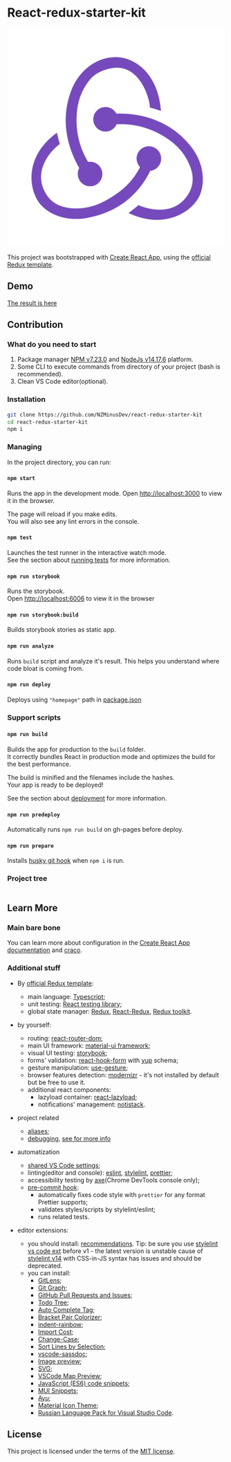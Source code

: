 # React-redux-starter-kit

![icon](./src/assets/ico/logo.png)

This project was bootstrapped with [Create React App](https://github.com/facebook/create-react-app), using the [official Redux template](https://github.com/reduxjs/cra-template-redux-typescript).

## Demo

[The result is here](https://nzminusdev.github.io/react-redux-starter-kit/)

## Contribution

### What do you need to start

1. Package manager [NPM v7.23.0](https://www.npmjs.com/) and [NodeJs v14.17.6](https://nodejs.org/en/) platform.
2. Some CLI to execute commands from directory of your project (bash is recommended).
3. Clean VS Code editor(optional).

### Installation

```bash
git clone https://github.com/NZMinusDev/react-redux-starter-kit
cd react-redux-starter-kit
npm i
```

### Managing

In the project directory, you can run:

#### `npm start`

Runs the app in the development mode.
Open [http://localhost:3000](http://localhost:3000) to view it in the browser.

The page will reload if you make edits.  
You will also see any lint errors in the console.

#### `npm test`

Launches the test runner in the interactive watch mode.  
See the section about [running tests](https://facebook.github.io/create-react-app/docs/running-tests) for more information.

#### `npm run storybook`

Runs the storybook.  
Open [http://localhost:6006](http://localhost:6006) to view it in the browser

#### `npm run storybook:build`

Builds storybook stories as static app.

#### `npm run analyze`

Runs `build` script and analyze it's result. This helps you understand where code bloat is coming from.

#### `npm run deploy`

Deploys using `"homepage"` path in [package.json](./package.json)

### Support scripts

#### `npm run build`

Builds the app for production to the `build` folder.  
It correctly bundles React in production mode and optimizes the build for the best performance.

The build is minified and the filenames include the hashes.  
Your app is ready to be deployed!

See the section about [deployment](https://facebook.github.io/create-react-app/docs/deployment) for more information.

#### `npm run predeploy`

Automatically runs `npm run build` on gh-pages before deploy.

#### `npm run prepare`

Installs [husky git hook](https://github.com/typicode/husky) when `npm i` is run.

### Project tree

```tree

```

## Learn More

### Main bare bone

You can learn more about configuration in the [Create React App documentation](https://facebook.github.io/create-react-app/docs/getting-started) and [craco](https://github.com/gsoft-inc/craco).

### Additional stuff

- By [official Redux template](https://github.com/reduxjs/cra-template-redux-typescript):

  - main language: [Typescript](https://www.typescriptlang.org/);
  - unit testing: [React testing library](https://testing-library.com/docs/);
  - global state manager: [Redux](https://redux.js.org/introduction/getting-started), [React-Redux](https://react-redux.js.org/introduction/getting-started), [Redux toolkit](https://redux-toolkit.js.org/introduction/getting-started).

- by yourself:

  - routing: [react-router-dom](https://reactrouter.com/web/guides/quick-start);
  - main UI framework: [material-ui framework](https://next.material-ui.com/ru/getting-started/installation/);
  - visual UI testing: [storybook](https://storybook.js.org/);
  - forms' validation: [react-hook-form](https://react-hook-form.com/) with [yup](https://github.com/jquense/yup) schema;
  - gesture manipulation: [use-gesture](https://github.com/pmndrs/use-gesture);
  - browser features detection: [modernizr](https://modernizr.com/download?setclasses) - it's not installed by default but be free to use it.
  - additional react components:
    - lazyload container: [react-lazyload](https://github.com/twobin/react-lazyload);
    - notifications' management: [notistack](https://github.com/iamhosseindhv/notistack).

- project related

  - [aliases](./configs/aliases/aliases.js);
  - [debugging](./.vscode/launch.json), [see for more info](https://github.com/microsoft/vscode-js-debug)

- automatization

  - [shared VS Code settings](./.vscode/settings.json);
  - linting(editor and console): [eslint](./configs/eslint/.eslintrc.js), [stylelint](./configs/stylelintrc/stylelint.config.js), [prettier](./configs/prettier/);
  - accessibility testing by [axe](https://github.com/dequelabs/axe-core-npm/blob/develop/packages/react/README.md)(Chrome DevTools console only);
  - [pre-commit hook](https://github.com/okonet/lint-staged):
    - automatically fixes code style with `prettier` for any format Prettier supports;
    - validates styles/scripts by stylelint/eslint;
    - runs related tests.

- editor extensions:
  - you should install: [recommendations](./.vscode/extensions.json). Tip: be sure you use [stylelint vs code ext](https://marketplace.visualstudio.com/items?itemName=stylelint.vscode-stylelint) before v1 - the latest version is unstable cause of [stylelint v14](https://github.com/stylelint/stylelint/blob/main/docs/migration-guide/to-14.md#syntax-option-and-automatic-inferral-of-syntax) with CSS-in-JS syntax has issues and should be deprecated.
  - you can install:
    - [GitLens](https://marketplace.visualstudio.com/items?itemName=eamodio.gitlens);
    - [Git Graph](https://marketplace.visualstudio.com/items?itemName=mhutchie.git-graph);
    - [GitHub Pull Requests and Issues](https://marketplace.visualstudio.com/items?itemName=GitHub.vscode-pull-request-github);
    - [Todo Tree](https://marketplace.visualstudio.com/items?itemName=Gruntfuggly.todo-tree);
    - [Auto Complete Tag](https://marketplace.visualstudio.com/items?itemName=formulahendry.auto-complete-tag);
    - [Bracket Pair Colorizer](https://marketplace.visualstudio.com/items?itemName=CoenraadS.bracket-pair-colorizer);
    - [indent-rainbow](https://marketplace.visualstudio.com/items?itemName=oderwat.indent-rainbow);
    - [Import Cost](https://marketplace.visualstudio.com/items?itemName=wix.vscode-import-cost);
    - [Change-Case](https://marketplace.visualstudio.com/items?itemName=wmaurer.change-case);
    - [Sort Lines by Selection](https://marketplace.visualstudio.com/items?itemName=earshinov.sort-lines-by-selection);
    - [vscode-sassdoc](https://marketplace.visualstudio.com/items?itemName=rafikis75.vscode-sassdoc);
    - [Image preview](https://marketplace.visualstudio.com/items?itemName=kisstkondoros.vscode-gutter-preview);
    - [SVG](https://marketplace.visualstudio.com/items?itemName=jock.svg);
    - [VSCode Map Preview](https://marketplace.visualstudio.com/items?itemName=jumpinjackie.vscode-map-preview);
    - [JavaScript (ES6) code snippets](https://marketplace.visualstudio.com/items?itemName=xabikos.JavaScriptSnippets);
    - [MUI Snippets](https://marketplace.visualstudio.com/items?itemName=vscodeshift.mui-snippets);
    - [Ayu](https://marketplace.visualstudio.com/items?itemName=teabyii.ayu);
    - [Material Icon Theme](https://marketplace.visualstudio.com/items?itemName=PKief.material-icon-theme);
    - [Russian Language Pack for Visual Studio Code](https://marketplace.visualstudio.com/items?itemName=MS-CEINTL.vscode-language-pack-ru).

## License

This project is licensed under the terms of the [MIT license](LICENSE).
